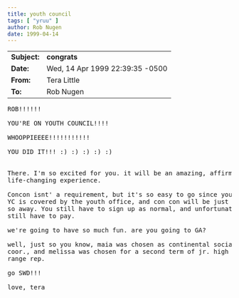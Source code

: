 ```yaml
---
title: youth council
tags: [ "yruu" ]
author: Rob Nugen
date: 1999-04-14
---
```


<table border="0">
<tr><td><b>Subject:</b></td><td><b>congrats</b></td></tr>
<tr><td><b>Date:</b></td><td>Wed, 14 Apr 1999 22:39:35 -0500</td></tr>
<tr><td><b>From:</b></td><td>Tera Little</td></tr>
<tr><td><b>To:</b></td><td>Rob Nugen</td></tr>
</table>

<pre>
ROB!!!!!!

YOU'RE ON YOUTH COUNCIL!!!!

WHOOPPIEEEE!!!!!!!!!!!

YOU DID IT!!! :) :) :) :) :)


There. I'm so excited for you. it will be an amazing, affirming,
life-changing experience.

Concon isnt' a requirement, but it's so easy to go since your travel to
YC is covered by the youth office, and con con will be just an hour or
so away. You still have to sign up as normal, and unfortunately you
still have to pay.

we're going to have so much fun. are you going to GA?

well, just so you know, maia was chosen as continental social action
coor., and melissa was chosen for a second term of jr. high age
range rep.

go SWD!!!

love, tera
</pre>
